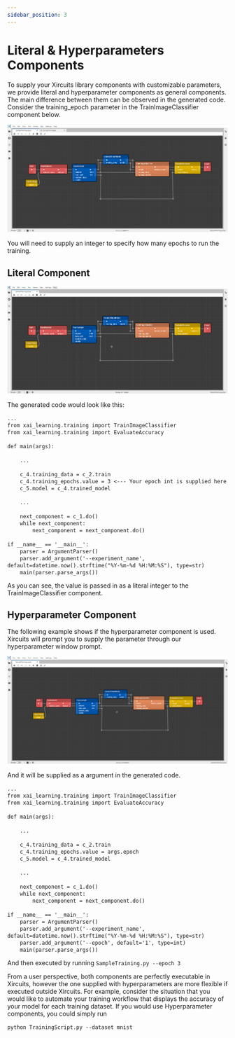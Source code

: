```yaml
---
sidebar_position: 3
---
```


# Literal & Hyperparameters Components

To supply your Xircuits library components with customizable parameters, we provide literal and hyperparameter components as general components. The main difference between them can be observed in the generated code. Consider the training_epoch parameter in the TrainImageClassifier component below. 

![SampleTraining](SampleTraining.png)

You will need to supply an integer to specify how many epochs to run the training. 

## Literal Component

![LiteralComponent](LiteralComponent.gif)

The generated code would look like this:

```
...
from xai_learning.training import TrainImageClassifier
from xai_learning.training import EvaluateAccuracy

def main(args):

    ...

    c_4.training_data = c_2.train
    c_4.training_epochs.value = 3 <--- Your epoch int is supplied here
    c_5.model = c_4.trained_model

    ...

    next_component = c_1.do()
    while next_component:
        next_component = next_component.do()

if __name__ == '__main__':
    parser = ArgumentParser()
    parser.add_argument('--experiment_name', default=datetime.now().strftime("%Y-%m-%d %H:%M:%S"), type=str)
    main(parser.parse_args())
```

As you can see, the value is passed in as a literal integer to the TrainImageClassifier component. 

## Hyperparameter Component

The following example shows if the hyperparameter component is used. Xircuits will prompt you to supply the parameter through our hyperparameter window prompt.

![HyperparameterComponent](HyperparameterComponent.gif)

And it will be supplied as a argument in the generated code.

```
...
from xai_learning.training import TrainImageClassifier
from xai_learning.training import EvaluateAccuracy

def main(args):

    ...

    c_4.training_data = c_2.train
    c_4.training_epochs.value = args.epoch
    c_5.model = c_4.trained_model

    ...

    next_component = c_1.do()
    while next_component:
        next_component = next_component.do()

if __name__ == '__main__':
    parser = ArgumentParser()
    parser.add_argument('--experiment_name', default=datetime.now().strftime("%Y-%m-%d %H:%M:%S"), type=str)
    parser.add_argument('--epoch', default='1', type=int)
    main(parser.parse_args())
```

And then executed by running `SampleTraining.py --epoch 3`

From a user perspective, both components are perfectly executable in Xircuits, however the one supplied with hyperparameters are more flexible if executed outside Xircuits. For example, consider the situation that you would like to automate your training workflow that displays the accuracy of your model for each training dataset. If you would use Hyperparameter components, you could simply run

```
python TrainingScript.py --dataset mnist
```